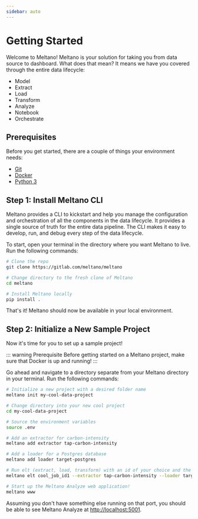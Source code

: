 ```yaml
---
sidebar: auto
---
```


# Getting Started

Welcome to Meltano! Meltano is your solution for taking you from data source to dashboard. What does that mean? It means we have you covered through the entire data lifecycle:

- Model
- Extract
- Load
- Transform
- Analyze
- Notebook
- Orchestrate

## Prerequisites

Before you get started, there are a couple of things your environment needs:

- [Git](https://git-scm.com/)
- [Docker](https://www.docker.com/get-started)
- [Python 3](https://realpython.com/installing-python/)

## Step 1: Install Meltano CLI

Meltano provides a CLI to kickstart and help you manage the configuration and orchestration of all the components in the data lifecycle. It provides a single source of truth for the entire data pipeline. The CLI makes it easy to develop, run, and debug every step of the data lifecycle.

To start, open your terminal in the directory where you want Meltano to live. Run the following commands:

```bash
# Clone the repo
git clone https://gitlab.com/meltano/meltano

# Change directory to the fresh clone of Meltano
cd meltano

# Install Meltano locally
pip install .
```

That's it! Meltano should now be available in your local environment.

## Step 2: Initialize a New Sample Project

Now it's time for you to set up a sample project!

::: warning Prerequisite
Before getting started on a Meltano project, make sure that Docker is up and running!
:::

Go ahead and navigate to a directory separate from your Meltano directory in your terminal. Run the following commands:

```bash
# Initialize a new project with a desired folder name
meltano init my-cool-data-project

# Change directory into your new cool project
cd my-cool-data-project

# Source the environment variables
source .env

# Add an extractor for carbon-intensity
meltano add extractor tap-carbon-intensity

# Add a loader for a Postgres database
meltano add loader target-postgres

# Run elt (extract, load, transform) with an id of your choice and the extractor and loader we just added without the need to transform the data
meltano elt cool_job_id1 --extractor tap-carbon-intensity --loader target-postgres --transform skip

# Start up the Meltano Analyze web application!
meltano www
```

Assuming you don't have something else running on that port, you should be able to see Meltano Analyze at [http://localhost:5001](http://localhost:5001).
